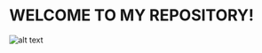 # WELCOME TO MY REPOSITORY!



![alt text](https://www.google.com.ph/url?sa=i&rct=j&q=&esrc=s&source=images&cd=&cad=rja&uact=8&ved=0ahUKEwj8-Ku3yNnYAhWPl-AKHaaEAUIQjRwIBw&url=http%3A%2F%2Fwww.japansubculture.com%2Fin-japan-tattoos-are-not-just-for-yakuza-anymore%2F&psig=AOvVaw3TZcUGvYFexnZdaqfOKvoP&ust=1516091829303976)
